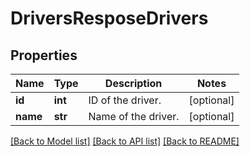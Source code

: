 # DriversResposeDrivers

## Properties
Name | Type | Description | Notes
------------ | ------------- | ------------- | -------------
**id** | **int** | ID of the driver. | [optional] 
**name** | **str** | Name of the driver. | [optional] 

[[Back to Model list]](../README.md#documentation-for-models) [[Back to API list]](../README.md#documentation-for-api-endpoints) [[Back to README]](../README.md)



